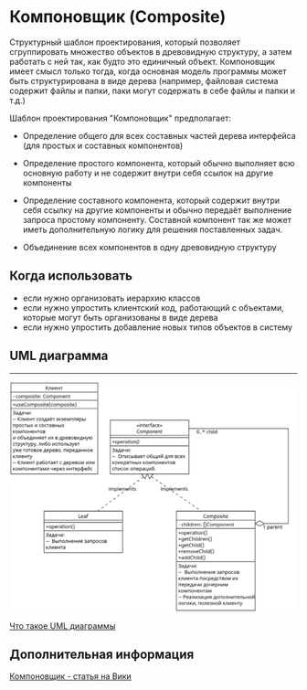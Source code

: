# Компоновщик (Composite)

Структурный шаблон проектирования, который позволяет сгруппировать множество объектов в древовидную структуру, а затем работать с ней так, как будто это единичный объект. Компоновщик имеет смысл только тогда, когда основная модель программы может быть структурирована в виде дерева (например, файловая система содержит файлы и папки, паки могут содержать в себе файлы и папки и т.д.)

Шаблон проектирования "Компоновщик" предполагает:

- Определение общего для всех составных частей дерева интерфейса (для простых и составных компонентов)

- Определение простого компонента, который обычно выполняет всю основную работу и не содержит внутри себя ссылок на другие компоненты

- Определение составного компонента, который содержит внутри себя ссылку на другие компоненты и обычно передаёт выполнение запроса простому компоненту. Составной компонент так же может иметь дополнительную логику для решения поставленных задач.

- Объединение всех компонентов в одну древовидную структуру

## Когда использовать

- если нужно организовать иерархию классов
- если нужно упростить клиентский код, работающий с объектами, которые могут быть организованы в виде дерева
- если нужно упростить добавление новых типов объектов в систему

## UML диаграмма

---

![UML диаграмма компоновщика](https://github.com/evgenylyozin/patterns/blob/c6f3da8e5fb97cc77b07ede0fecfa09194e1f0b3/docs/oop-patterns/uml-diagrams/composite.png)

[Что такое UML диаграммы](https://github.com/evgenylyozin/patterns/blob/6bd4dee6b7186d8703f4f3d8f852e72d185ae545/docs/diagram.md)

## Дополнительная информация

[Компоновщик - статья на Вики](<https://ru.wikipedia.org/wiki/%D0%9A%D0%BE%D0%BC%D0%BF%D0%BE%D0%BD%D0%BE%D0%B2%D1%89%D0%B8%D0%BA_(%D1%88%D0%B0%D0%B1%D0%BB%D0%BE%D0%BD_%D0%BF%D1%80%D0%BE%D0%B5%D0%BA%D1%82%D0%B8%D1%80%D0%BE%D0%B2%D0%B0%D0%BD%D0%B8%D1%8F)>)
